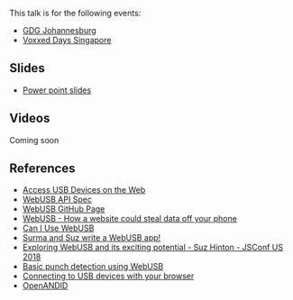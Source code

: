 This talk is for the following events:

- [GDG Johannesburg](https://www.meetup.com/GDGJohannesburg/events/260611609)
- [Voxxed Days Singapore](https://voxxeddays.com/singapore/)

## Slides

- [Power point slides](https://www.dropbox.com/s/bkr26pycapr8314/WebUSB%20-%20GDG.pptx?dl=0)

## Videos

Coming soon

## References

- [Access USB Devices on the Web](https://developers.google.com/web/updates/2016/03/access-usb-devices-on-the-web)
- [WebUSB API Spec](https://wicg.github.io/webusb/)
- [WebUSB GitHub Page](https://github.com/WICG/webusb)
- [WebUSB - How a website could steal data off your phone](https://labs.mwrinfosecurity.com/blog/webusb/)
- [Can I Use WebUSB](https://caniuse.com/#feat=webusb)
- [Surma and Suz write a WebUSB app!](https://www.youtube.com/watch?v=4BsunBl4-Wk)
- [Exploring WebUSB and its exciting potential - Suz Hinton - JSConf US 2018](https://www.youtube.com/watch?v=IpfZ8Nj3uiE)
- [Basic punch detection using WebUSB](https://medium.com/@kennethrohde/basic-punch-detection-using-web-usb-d9fd4a1387f7)
- [Connecting to USB devices with your browser](https://medium.com/@gendor/connecting-to-usb-devices-with-your-browser-d433a6df6f2)
- [OpenANDID](https://github.com/shawnsarwar/OpenANDID)